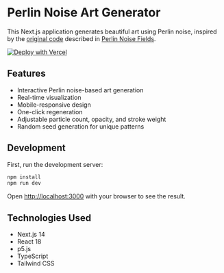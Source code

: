 # Perlin Noise Art Generator

This Next.js application generates beautiful art using Perlin noise, inspired by the [original code](https://github.com/sighack/perlin-noise-fields) described in [Perlin Noise Fields](https://github.com/sighack/perlin-noise-fields).

[![Deploy with Vercel](https://vercel.com/button)](https://vercel.com/new/clone?repository-url=https%3A%2F%2Fgithub.com%2Fharrywang%2Fperlin-art&demo-title=Perlin%20Noise%20Art%20Generator&demo-description=A%20beautiful%20generative%20art%20application%20using%20Perlin%20noise%20and%20Next.js&demo-url=https%3A%2F%2Fperlin-p5.vercel.app)

## Features
- Interactive Perlin noise-based art generation
- Real-time visualization
- Mobile-responsive design
- One-click regeneration
- Adjustable particle count, opacity, and stroke weight
- Random seed generation for unique patterns

## Development

First, run the development server:

```bash
npm install
npm run dev
```

Open [http://localhost:3000](http://localhost:3000) with your browser to see the result.

## Technologies Used
- Next.js 14
- React 18
- p5.js
- TypeScript
- Tailwind CSS
